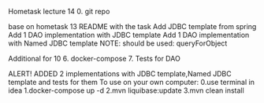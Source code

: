 Hometask lecture 14 0. git repo

base on hometask 13
README with the task
Add JDBC template from spring
Add 1 DAO implementation with JDBC template
Add 1 DAO implementation with Named JDBC template
NOTE: should be used: queryForObject

Additional for 10 6. docker-compose 7. Tests for DAO

ALERT! ADDED 2 implementations with JDBC template,Named JDBC template and tests for them To use on your own computer: 0.use terminal in idea 1.docker-compose up -d 2.mvn liquibase:update 3.mvn clean install
